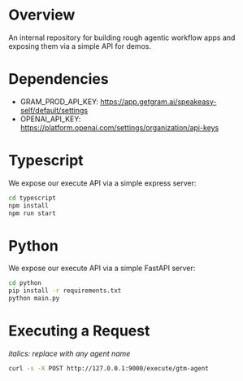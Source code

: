 # Overview

An internal repository for building rough agentic workflow apps and exposing them via a simple API for demos.

# Dependencies

- GRAM_PROD_API_KEY: https://app.getgram.ai/speakeasy-self/default/settings
- OPENAI_API_KEY: https://platform.openai.com/settings/organization/api-keys

# Typescript

We expose our execute API via a simple express server:

```sh
cd typescript
npm install
npm run start
```

# Python

We expose our execute API via a simple FastAPI server:

```sh
cd python
pip install -r requirements.txt
python main.py
```

# Executing a Request

*italics: replace with any agent name*

```sh
curl -s -X POST http://127.0.0.1:9000/execute/gtm-agent
```
